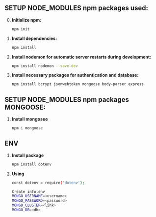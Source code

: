 ## SETUP NODE_MODULES npm packages used:
0. **Initialize npm:**
   ```sh
   npm init

1. **Install dependencies:**
   ```sh
   npm install
   ```

2. **Install nodemon for automatic server restarts during development:**
   ```sh
   npm install nodemon --save-dev
   ```

3. **Install necessary packages for authentication and database:**
   ```sh
   npm install bcrypt jsonwebtoken mongoose body-parser express
   ```
## SETUP NODE_MODULES npm packages MONGOOSE:
1. **Install mongosee**
    ```sh
    npm i mongoose
    ```
## ENV
1. **Install package**
    ```sh
    npm install dotenv
    ```
2. **Using**
    ```sh
    const dotenv = require('dotenv');
    ```
     ```sh
    Create info.env
    MONGO_USERNAME=<username>
    MONGO_PASSWORD=<password>
    MONGO_CLUSTER=<link>
    MONGO_DB=<db>
    ```